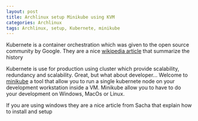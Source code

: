 ```yaml
---
layout: post
title: Archlinux setup Minikube using KVM
categories: Archlinux
tags: Archlinux, setup, Kubernete, minikube
---
```


Kubernete is a container orchestration which was given to the open source community by Google. They are a nice [wikipedia article](https://en.wikipedia.org/wiki/Kubernetes) that summarize the history 

Kubernete is use for production using cluster which provide scalability, redundancy and scalability. Great, but what about developer... Welcome to [minikube](https://github.com/kubernetes/minikube/) a tool that allow you to run a single kubernete node on your development workstation inside a VM. Minikube allow you to have to do your development on Windows, MacOs or Linux.  

If you are using windows they are a nice article from Sacha that explain how to install and setup 